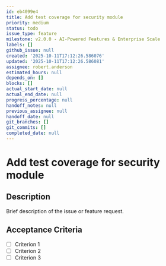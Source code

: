 ```yaml
---
id: eb4099e4
title: Add test coverage for security module
priority: medium
status: todo
issue_type: feature
milestone: v2.0.0 - AI-Powered Features & Enterprise Scale
labels: []
github_issue: null
created: '2025-10-11T17:12:26.586076'
updated: '2025-10-11T17:12:26.586081'
assignee: robert.anderson
estimated_hours: null
depends_on: []
blocks: []
actual_start_date: null
actual_end_date: null
progress_percentage: null
handoff_notes: null
previous_assignee: null
handoff_date: null
git_branches: []
git_commits: []
completed_date: null
---
```


# Add test coverage for security module

## Description

Brief description of the issue or feature request.

## Acceptance Criteria

- [ ] Criterion 1
- [ ] Criterion 2
- [ ] Criterion 3